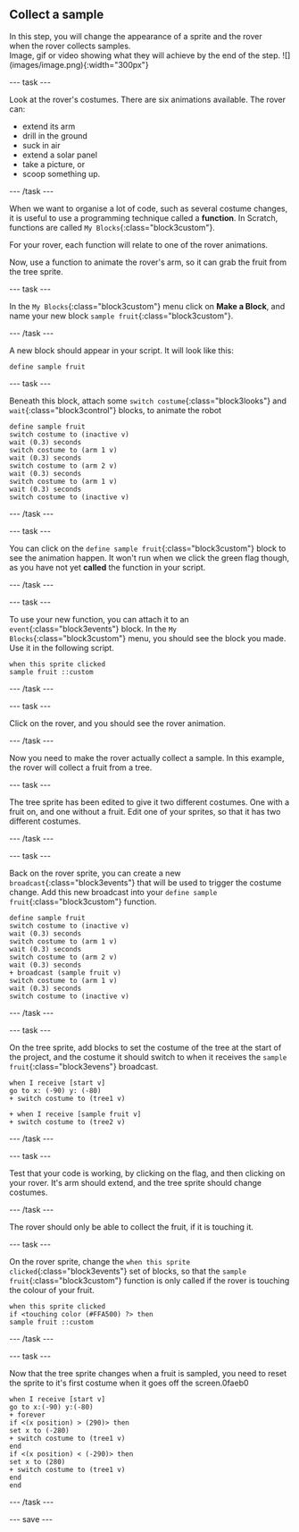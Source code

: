 ## Collect a sample

<div style="display: flex; flex-wrap: wrap">
<div style="flex-basis: 200px; flex-grow: 1; margin-right: 15px;">
In this step, you will change the appearance of a sprite and the rover when the rover collects samples.
</div>
<div>
Image, gif or video showing what they will achieve by the end of the step. ![](images/image.png){:width="300px"}
</div>
</div>

--- task ---

Look at the rover's costumes. There are six animations available. The rover can:
- extend its arm
- drill in the ground
- suck in air
- extend a solar panel
- take a picture, or 
- scoop something up. 

--- /task ---

When we want to organise a lot of code, such as several costume changes, it is useful to use a programming technique called a **function**. In Scratch, functions are called `My Blocks`{:class="block3custom"}.

For your rover, each function will relate to one of the rover animations.

Now, use a function to animate the rover's arm, so it can grab the fruit from the tree sprite.

--- task ---

In the `My Blocks`{:class="block3custom"} menu click on **Make a Block**, and name your new block `sample fruit`{:class="block3custom"}.

--- /task ---

A new block should appear in your script. It will look like this:

```blocks3
define sample fruit
```

--- task ---

Beneath this block, attach some `switch costume`{:class="block3looks"} and `wait`{:class="block3control"} blocks, to animate the robot

```blocks3
define sample fruit
switch costume to (inactive v)
wait (0.3) seconds
switch costume to (arm 1 v)
wait (0.3) seconds
switch costume to (arm 2 v)
wait (0.3) seconds
switch costume to (arm 1 v)
wait (0.3) seconds
switch costume to (inactive v)
```

--- /task ---

--- task ---

You can click on the `define sample fruit`{:class="block3custom"} block to see the animation happen. It won't run when we click the green flag though, as you have not yet **called** the function in your script.

--- /task ---

--- task ---

To use your new function, you can attach it to an `event`{:class="block3events"} block. In the `My Blocks`{:class="block3custom"} menu, you should see the block you made. Use it in the following script.

```blocks3
when this sprite clicked
sample fruit ::custom
```

--- /task ---

--- task ---

Click on the rover, and you should see the rover animation.

--- /task ---

Now you need to make the rover actually collect a sample. In this example, the rover will collect a fruit from a tree.

--- task ---

The tree sprite has been edited to give it two different costumes. One with a fruit on, and one without a fruit. Edit one of your sprites, so that it has two different costumes.

--- /task ---

--- task ---

Back on the rover sprite, you can create a new `broadcast`{:class="block3events"} that will be used to trigger the costume change. Add this new broadcast into your `define sample fruit`{:class="block3custom"} function.

```blocks3
define sample fruit
switch costume to (inactive v)
wait (0.3) seconds
switch costume to (arm 1 v)
wait (0.3) seconds
switch costume to (arm 2 v)
wait (0.3) seconds
+ broadcast (sample fruit v)
switch costume to (arm 1 v)
wait (0.3) seconds
switch costume to (inactive v)
```

--- /task ---

--- task ---

On the tree sprite, add blocks to set the costume of the tree at the start of the project, and the costume it should switch to when it receives the `sample fruit`{:class="block3evens"} broadcast.

```blocks3
when I receive [start v]
go to x: (-90) y: (-80)
+ switch costume to (tree1 v)

+ when I receive [sample fruit v]
+ switch costume to (tree2 v)
```

--- /task ---

--- task ---

Test that your code is working, by clicking on the flag, and then clicking on your rover. It's arm should extend, and the tree sprite should change costumes.

--- /task ---

The rover should only be able to collect the fruit, if it is touching it.

--- task ---

On the rover sprite, change the `when this sprite clicked`{:class="block3events"} set of blocks, so that the `sample fruit`{:class="block3custom"} function is only called if the rover is touching the colour of your fruit.

```blocks3
when this sprite clicked
if <touching color (#FFA500) ?> then
sample fruit ::custom
```

--- /task ---

--- task ---

Now that the tree sprite changes when a fruit is sampled, you need to reset the sprite to it's first costume when it goes off the screen.0faeb0

```blocks3
when I receive [start v]
go to x:(-90) y:(-80)
+ forever
if <(x position) > (290)> then
set x to (-280)
+ switch costume to (tree1 v)
end
if <(x position) < (-290)> then
set x to (280)
+ switch costume to (tree1 v)
end
end
```

--- /task ---

--- save ---
